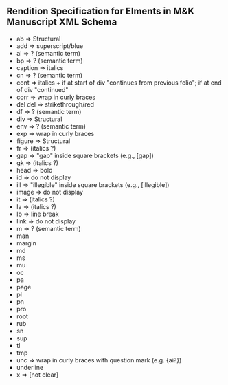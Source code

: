 ## Rendition Specification for Elments in M&K Manuscript XML Schema

* ab => Structural
* add => superscript/blue
* al => ? (semantic term)
* bp => ? (semantic term)
* caption => italics
* cn => ? (semantic term) 
* cont => italics + if at start of div "continues from previous folio"; if at end of div "continued"
* corr => wrap in curly braces
* del del => strikethrough/red
* df => ? (semantic term)
* div => Structural
* env => ? (semantic term)
* exp => wrap in curly braces
* figure => Structural
* fr => (italics ?)
* gap => "gap" inside square brackets (e.g., [gap])
* gk => (italics ?)
* head => bold
* id => do not display
* ill => "illegible" inside square brackets (e.g., [illegible])
* image => do not display
* it => (italics ?)
* la => (italics ?)
* lb => line break
* link => do not display
* m => ? (semantic term)
* man
* margin
* md
* ms
* mu
* oc
* pa
* page
* pl
* pn
* pro
* root
* rub
* sn
* sup
* tl
* tmp
* unc => wrap in curly braces with question mark (e.g. {ai?})
* underline
* x => [not clear]
